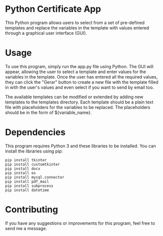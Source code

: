 # Python Certificate App
This Python program allows users to select from a set of pre-defined templates and replace the variables in the template with values entered through a graphical user interface (GUI).

# Usage
To use this program, simply run the app.py file using Python. The GUI will appear, allowing the user to select a template and enter values for the variables in the template. Once the user has entered all the required values, they can click the "Gerar" button to create a new file with the template filled in with the user's values and even select if you want to send by email too.

The available templates can be modified or extended by adding new templates to the templates directory. Each template should be a plain text file with placeholders for the variables to be replaced. The placeholders should be in the form of ${variable_name}.

# Dependencies
This program requires Python 3 and these libraries to be installed. You can install the libraries using pip:

```
pip install tkinter
pip install customtkinter
pip install docx
pip install os
pip install mysql.connector
pip install pdf_mail
pip install subprocess
pip install datetime
```

# Contributing
If you have any suggestions or improvements for this program, feel free to send me a message.
